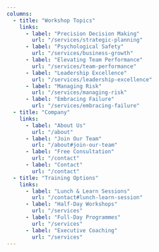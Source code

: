 ```yaml
---
columns:
  - title: "Workshop Topics"
    links:
      - label: "Precision Decision Making"
        url: "/services/strategic-planning"
      - label: "Psychological Safety"
        url: "/services/business-growth"
      - label: "Elevating Team Performance"
        url: "/services/team-performance"
      - label: "Leadership Excellence"
        url: "/services/leadership-excellence"
      - label: "Managing Risk"
        url: "/services/managing-risk"
      - label: "Embracing Failure"
        url: "/services/embracing-failure"
  - title: "Company"
    links:
      - label: "About Us"
        url: "/about"
      - label: "Join Our Team"
        url: "/about#join-our-team"
      - label: "Free Consultation"
        url: "/contact"
      - label: "Contact"
        url: "/contact"
  - title: "Training Options"
    links:
      - label: "Lunch & Learn Sessions"
        url: "/contact#lunch-learn-session"
      - label: "Half-Day Workshops"
        url: "/services"
      - label: "Full-Day Programmes"
        url: "/services"
      - label: "Executive Coaching"
        url: "/services"
---
```

